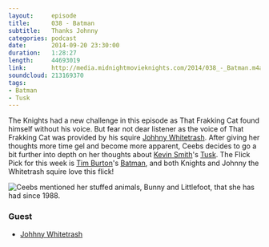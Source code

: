 ```yaml
---
layout:     episode
title:      038 - Batman
subtitle:   Thanks Johnny
categories: podcast
date:       2014-09-20 23:30:00
duration:   1:28:27
length:     44693019
link:       http://media.midnightmovieknights.com/2014/038_-_Batman.m4a
soundcloud: 213169370
tags:
- Batman
- Tusk
---
```

The Knights had a new challenge in this episode as That Frakking Cat found himself without his voice. But fear not dear listener as the voice of That Frakking Cat was provided by his squire [Johhny Whitetrash](http://www.johnnywhitetrash.com). After giving her thoughts more time gel and become more apparent, Ceebs decides to go a bit further into depth on her thoughts about [Kevin Smith](https://www.twitter.com/ThatKevinSmith)'s [Tusk](http://www.imdb.com/title/tt3099498). The Flick Pick for this week is [Tim Burton](http://www.imdb.com/name/nm0000318)'s [Batman](http://www.imdb.com/title/tt0096895), and both Knights and Johnny the Whitetrash squire love this flick!

![Ceebs mentioned her stuffed animals, Bunny and Littlefoot, that she has had since 1988.](http://media.midnightmovieknights.com/img/MMK38BunnyAndLittlefoot-384x512.jpg)

### Guest

* [Johhny Whitetrash](http://www.johnnywhitetrash.com)